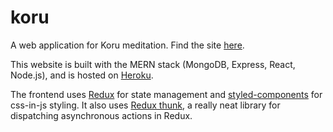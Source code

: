 # koru
A web application for Koru meditation. Find the site [here](http://www.korumeditation.com).

This website is built with the MERN stack (MongoDB, Express, React, Node.js), and is hosted on [Heroku](https://heroku.com).

The frontend uses [Redux](https://redux.js.org/) for state management and [styled-components](https://styled-components.com/) for css-in-js styling.
It also uses [Redux thunk](https://github.com/reduxjs/redux-thunk), a really neat library for dispatching asynchronous actions in Redux.
